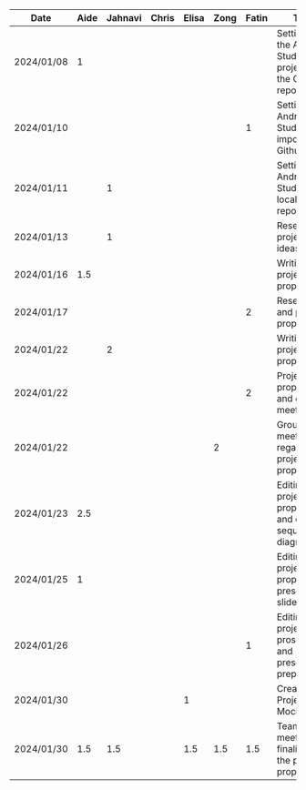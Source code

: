 | Date       |  Aide | Jahnavi  |  Chris  |  Elisa | Zong | Fatin | Task                                                            |
|------------|-------|----------|---------|--------|------|-------|-----------------------------------------------------------------|
| 2024/01/08 |   1   |          |         |        |      |       | Setting up the Android Studio project and the Github repository |
| 2024/01/10 |       |          |         |        |      |   1   | Setting up Android Studio and importing Github repo             |
| 2024/01/11 |       |     1    |         |        |      |       | Setting up Android Studio and local git repo                    |
| 2024/01/13 |       |     1    |         |        |      |       | Research on project ideas                                       |
| 2024/01/16 |  1.5  |          |         |        |      |       | Writing the project proposal                                    |
| 2024/01/17 |       |          |         |        |      |   2   | Research and project proposal                                   |
| 2024/01/22 |       |     2    |         |        |      |       | Writing the project proposal                                    |
| 2024/01/22 |       |          |         |        |      |   2   | Project proposal and group meeting                              |
| 2024/01/22 |       |          |         |        |  2   |       | Group meeting regarding project proposal                        |
| 2024/01/23 |  2.5  |          |         |        |      |       | Editing the project proposal and drawing sequence diagrams      |
| 2024/01/25 |   1   |          |         |        |      |       | Editing the project proposal presentation slides                |
| 2024/01/26 |       |          |         |        |      |   1   | Editing project prosopal and presentation prep                  |
| 2024/01/30 |       |          |         |     1  |      |       | Create Project Mockup                                           |
| 2024/01/30 |  1.5  |    1.5   |         |   1.5  | 1.5  |  1.5  | Team meeting for finalizing the project proposal                |
